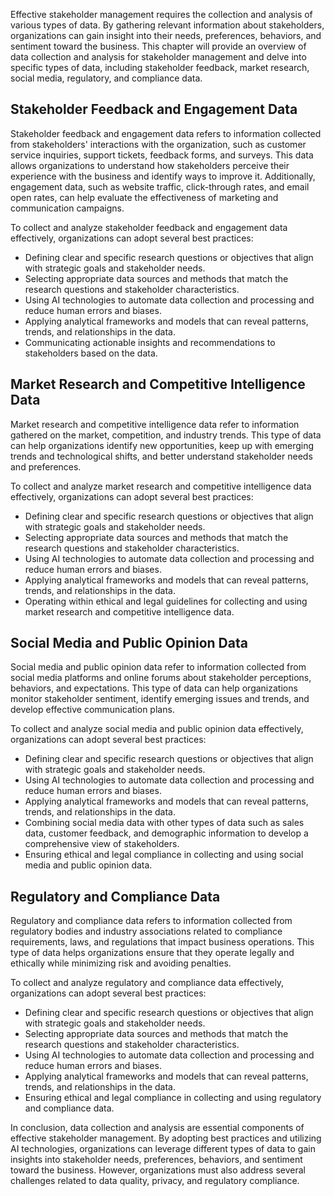 
Effective stakeholder management requires the collection and analysis of various types of data. By gathering relevant information about stakeholders, organizations can gain insight into their needs, preferences, behaviors, and sentiment toward the business. This chapter will provide an overview of data collection and analysis for stakeholder management and delve into specific types of data, including stakeholder feedback, market research, social media, regulatory, and compliance data.

Stakeholder Feedback and Engagement Data
----------------------------------------

Stakeholder feedback and engagement data refers to information collected from stakeholders' interactions with the organization, such as customer service inquiries, support tickets, feedback forms, and surveys. This data allows organizations to understand how stakeholders perceive their experience with the business and identify ways to improve it. Additionally, engagement data, such as website traffic, click-through rates, and email open rates, can help evaluate the effectiveness of marketing and communication campaigns.

To collect and analyze stakeholder feedback and engagement data effectively, organizations can adopt several best practices:

* Defining clear and specific research questions or objectives that align with strategic goals and stakeholder needs.
* Selecting appropriate data sources and methods that match the research questions and stakeholder characteristics.
* Using AI technologies to automate data collection and processing and reduce human errors and biases.
* Applying analytical frameworks and models that can reveal patterns, trends, and relationships in the data.
* Communicating actionable insights and recommendations to stakeholders based on the data.

Market Research and Competitive Intelligence Data
-------------------------------------------------

Market research and competitive intelligence data refer to information gathered on the market, competition, and industry trends. This type of data can help organizations identify new opportunities, keep up with emerging trends and technological shifts, and better understand stakeholder needs and preferences.

To collect and analyze market research and competitive intelligence data effectively, organizations can adopt several best practices:

* Defining clear and specific research questions or objectives that align with strategic goals and stakeholder needs.
* Selecting appropriate data sources and methods that match the research questions and stakeholder characteristics.
* Using AI technologies to automate data collection and processing and reduce human errors and biases.
* Applying analytical frameworks and models that can reveal patterns, trends, and relationships in the data.
* Operating within ethical and legal guidelines for collecting and using market research and competitive intelligence data.

Social Media and Public Opinion Data
------------------------------------

Social media and public opinion data refer to information collected from social media platforms and online forums about stakeholder perceptions, behaviors, and expectations. This type of data can help organizations monitor stakeholder sentiment, identify emerging issues and trends, and develop effective communication plans.

To collect and analyze social media and public opinion data effectively, organizations can adopt several best practices:

* Defining clear and specific research questions or objectives that align with strategic goals and stakeholder needs.
* Using AI technologies to automate data collection and processing and reduce human errors and biases.
* Applying analytical frameworks and models that can reveal patterns, trends, and relationships in the data.
* Combining social media data with other types of data such as sales data, customer feedback, and demographic information to develop a comprehensive view of stakeholders.
* Ensuring ethical and legal compliance in collecting and using social media and public opinion data.

Regulatory and Compliance Data
------------------------------

Regulatory and compliance data refers to information collected from regulatory bodies and industry associations related to compliance requirements, laws, and regulations that impact business operations. This type of data helps organizations ensure that they operate legally and ethically while minimizing risk and avoiding penalties.

To collect and analyze regulatory and compliance data effectively, organizations can adopt several best practices:

* Defining clear and specific research questions or objectives that align with strategic goals and stakeholder needs.
* Selecting appropriate data sources and methods that match the research questions and stakeholder characteristics.
* Using AI technologies to automate data collection and processing and reduce human errors and biases.
* Applying analytical frameworks and models that can reveal patterns, trends, and relationships in the data.
* Ensuring ethical and legal compliance in collecting and using regulatory and compliance data.

In conclusion, data collection and analysis are essential components of effective stakeholder management. By adopting best practices and utilizing AI technologies, organizations can leverage different types of data to gain insights into stakeholder needs, preferences, behaviors, and sentiment toward the business. However, organizations must also address several challenges related to data quality, privacy, and regulatory compliance.
